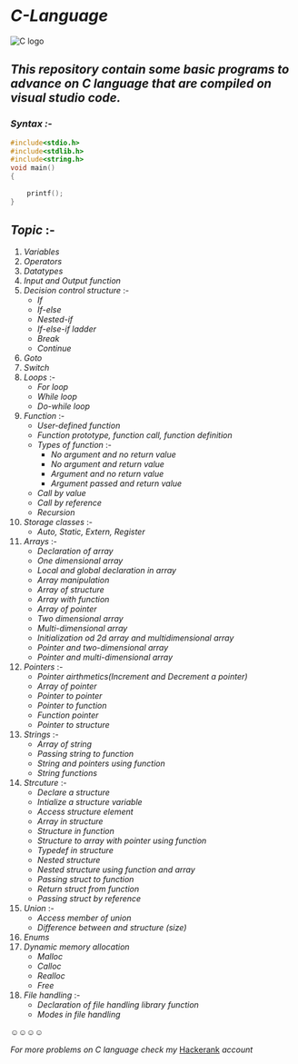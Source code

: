 # **_C-Language_**
![C logo](https://user-images.githubusercontent.com/71514413/109389939-bf51c700-7934-11eb-96c1-61130830d9bf.jpg)

## *This repository contain some basic programs to advance on C language that are compiled on visual studio code.*

### ***Syntax :-***
```c
#include<stdio.h>
#include<stdlib.h>
#include<string.h>
void main()
{
    
    printf();
}
```

## *Topic* :-
1. *Variables*
2. *Operators*
3. *Datatypes*
4. *Input and Output function*
5. *Decision control structure* :-
   * *If*
   * *If-else*
   * *Nested-if* 
   * *If-else-if ladder*
   * *Break* 
   * *Continue*
6. *Goto*
7. *Switch*
8. *Loops* :-
   * *For loop*
   * *While loop* 
   * *Do-while loop*
9. *Function* :-
   * *User-defined function*
   * *Function prototype, function call, function definition*
   * *Types of function* :-
      * *No argument and no return value*
      * *No argument and return value*
      * *Argument and no return value*
      * *Argument passed and return value*
   * *Call by value*
   * *Call by reference* 
   * *Recursion*
10. *Storage classes* :-
    * *Auto, Static, Extern, Register*
11. *Arrays* :-
    * *Declaration of array*
    * *One dimensional array*
    * *Local and global declaration in array*
    * *Array manipulation*
    * *Array of structure*
    * *Array with function*
    * *Array of pointer*
    * *Two dimensional array*
    * *Multi-dimensional array*
    * *Initialization od 2d array and multidimensional array*
    * *Pointer and two-dimensional array*
    * *Pointer and multi-dimensional array*
12. *Pointers* :-
    * *Pointer airthmetics(Increment and Decrement a pointer)*
    * *Array of pointer*
    * *Pointer to pointer*
    * *Pointer to function*
    * *Function pointer*
    * *Pointer to structure*
13. *Strings* :-
    * *Array of string*
    * *Passing string to function*
    * *String and pointers using function*
    * *String functions*
14. *Strcuture* :-
    * *Declare a structure*
    * *Intialize a structure variable*
    * *Access structure element*
    * *Array in structure*
    * *Structure in function*
    * *Structure to array with pointer using function* 
    * *Typedef in structure*
    * *Nested structure*
    * *Nested structure using function and array*
    * *Passing struct to function*
    * *Return struct from function*
    * *Passing struct by reference* 
15. *Union* :-
    * *Access member of union*
    * *Difference between and structure (size)*
16. *Enums*
17. *Dynamic memory allocation*
    * *Malloc*
    * *Calloc*
    * *Realloc* 
    * *Free*
18. *File handling* :-
    * *Declaration of file handling library function*
    * *Modes in file handling*
   
:relaxed::relaxed::relaxed::relaxed: 

_For more problems on C language check my_  [Hackerank](https://www.hackerrank.com/shreyansh_tyagi?hr_r=1)  _account_